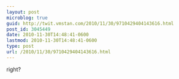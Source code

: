 ```yaml
---
layout: post
microblog: true
guid: http://twit.vmstan.com/2010/11/30/9710429404143616.html
post_id: 3045449
date: 2010-11-30T14:48:41-0600
lastmod: 2010-11-30T14:48:41-0600
type: post
url: /2010/11/30/9710429404143616.html
---
```

right?
